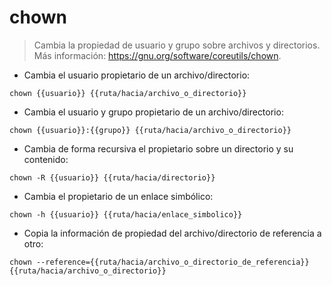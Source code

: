 # chown

> Cambia la propiedad de usuario y grupo sobre archivos y directorios.
> Más información: <https://gnu.org/software/coreutils/chown>.

- Cambia el usuario propietario de un archivo/directorio:

`chown {{usuario}} {{ruta/hacia/archivo_o_directorio}}`

- Cambia el usuario y grupo propietario de un archivo/directorio:

`chown {{usuario}}:{{grupo}} {{ruta/hacia/archivo_o_directorio}}`

- Cambia de forma recursiva el propietario sobre un directorio y su contenido:

`chown -R {{usuario}} {{ruta/hacia/directorio}}`

- Cambia el propietario de un enlace simbólico:

`chown -h {{usuario}} {{ruta/hacia/enlace_simbolico}}`

- Copia la información de propiedad del archivo/directorio de referencia a otro:

`chown --reference={{ruta/hacia/archivo_o_directorio_de_referencia}} {{ruta/hacia/archivo_o_directorio}}`
